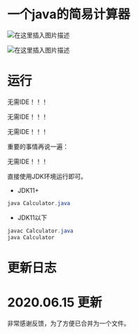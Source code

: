 ﻿# 一个java的简易计算器

![在这里插入图片描述](https://img-blog.csdnimg.cn/20191210023603496.gif)

![在这里插入图片描述](https://img-blog.csdnimg.cn/20191210023611532.gif)

# 运行
无需IDE！！！

无需IDE！！！

无需IDE！！！

重要的事情再说一遍：

无需IDE！！！

直接使用JDK环境运行即可。

- JDK11+
```java
java Calculator.java
```
- JDK11以下
```java
javac Calculator.java
java Calculator
```

# 更新日志
# 2020.06.15 更新

非常感谢反馈，为了方便已合并为一个文件。
